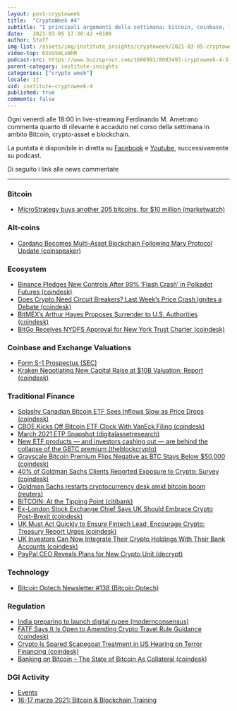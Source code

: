 ```yaml
---
layout: post-cryptoweek
title:  "CryptoWeek #4"
subtitle: "I principali argomenti della settimana: bitcoin, coinbase, finanza tradizionale."
date:   2021-03-05 17:30:42 +0100
author: Staff
img-list: /assets/img/institute_insights/cryptoweek/2021-03-05-cryptoweek-thumb.jpg
video-top: 6SVoSmLxNhM
podcast-src: https://www.buzzsprout.com/1686991/8083493-cryptoweek-4-5-marzo-2021.js?container_id=buzzsprout-player-8083493&player=small
parent-category: institute-insights
categories: ["crypto week"]
locale: it
uid: institute-cryptoweek-4
published: true
comments: false
---
```

Ogni venerdì alle 18:00 in live-streaming Ferdinando M. Ametrano commenta quanto di rilevante è accaduto nel corso della settimana in ambito Bitcoin, crypto-asset e blockchain. 

La puntata è disponibile in diretta su [Facebook](https://fb.watch/5UiMPUVtJe/) e [Youtube](https://www.youtube.com/watch?v=6SVoSmLxNhM), successivamente su podcast.

Di seguito i link alle news commentate

---
### Bitcoin

- [MicroStrategy buys another 205 bitcoins, for $10 million (marketwatch)](https://www.marketwatch.com/story/microstrategy-buys-another-205-bitcoins-for-10-million-2021-03-05)

### Alt-coins

- [Cardano Becomes Multi-Asset Blockchain Following Mary Protocol Update (coinspeaker)](https://www.coinspeaker.com/cardano-multi-asset-blockchain-mary/)

### Ecosystem

- [Binance Pledges New Controls After 99% ‘Flash Crash’ in Polkadot Futures (coindesk)](https://www.coindesk.com/binance-controls-flash-crash-polkadot)
- [Does Crypto Need Circuit Breakers? Last Week’s Price Crash Ignites a Debate (coindesk)](https://www.coindesk.com/does-crypto-need-circuit-breakers-last-weeks-price-crash-ignites-a-debate)
- [BitMEX’s Arthur Hayes Proposes Surrender to U.S. Authorities (coindesk)](https://www.bloomberg.com/news/articles/2021-03-03/bitmex-s-arthur-hayes-proposes-to-surrender-to-u-s-authorities)
- [BitGo Receives NYDFS Approval for New York Trust Charter (coindesk)](https://www.coindesk.com/bitgo-receives-nydfs-approval-for-new-york-trust-charter)

### Coinbase and Exchange Valuations

- [Form S-1 Prospectus (SEC)](https://www.sec.gov/Archives/edgar/data/1679788/000162828021003168/coinbaseglobalincs-1.htm)
- [Kraken Negotiating New Capital Raise at $10B Valuation: Report (coindesk)](https://www.coindesk.com/kraken-exchange-capital-raise)

### Traditional Finance

- [Splashy Canadian Bitcoin ETF Sees Inflows Slow as Price Drops (coindesk)](https://www.coindesk.com/canada-purpose-bitcoin-etf-inflows-slow)
- [CBOE Kicks Off Bitcoin ETF Clock With VanEck Filing (coindesk)](https://www.coindesk.com/cboe-kicks-off-bitcoin-etf-clock-with-vaneck-filing)
- [March 2021 ETP Snapshot (digitalassetresearch)](https://www.digitalassetresearch.com/march-2021-etp-snapshot/)
- [New ETF products — and investors cashing out — are behind the collapse of the GBTC premium (theblockcrypto)](https://www.theblockcrypto.com/linked/96611/jpmorgan-anlysis-bitcoin-gbtc-premium-collapse)
- [Grayscale Bitcoin Premium Flips Negative as BTC Stays Below $50,000 (coindesk)](https://www.coindesk.com/grayscale-negative-premium-bitcoin)
- [40% of Goldman Sachs Clients Reported Exposure to Crypto: Survey (coindesk)](https://www.coindesk.com/40-of-goldman-sachs-clients-reported-exposure-to-crypto-survey)
- [Goldman Sachs restarts cryptocurrency desk amid bitcoin boom (reuters)](https://www.reuters.com/article/crypto-currency-goldman-sachs/exclusive-goldman-sachs-restarts-cryptocurrency-desk-amid-bitcoin-boom-idUSL2N2KZ0XX)
- [BITCOIN: At the Tipping Point (citibank)](https://ir.citi.com/_tpHpW8MfaZ1QXwGmP1JGMGXXI95qXm3IMJzUJScLMb6XIjtOls6EbDehXMR3B_o9Opi7mdc5tQ%3D)
- [Ex-London Stock Exchange Chief Says UK Should Embrace Crypto Post-Brexit (coindesk)](https://www.coindesk.com/ex-london-stock-exchange-chief-says-uk-should-embrace-crypto-post-brexit)
- [UK Must Act Quickly to Ensure Fintech Lead, Encourage Crypto: Treasury Report Urges (coindesk)](https://www.coindesk.com/uk-must-act-quickly-to-ensure-fintech-lead-encourage-crypto-treasury-report-urges)
- [UK Investors Can Now Integrate Their Crypto Holdings With Their Bank Accounts (coindesk)](https://www.coindesk.com/uk-investors-can-now-integrate-their-crypto-holdings-with-their-bank-accounts)
- [PayPal CEO Reveals Plans for New Crypto Unit (decrypt)](https://decrypt.co/60086/paypal-ceo-schulman-talks-new-crypto-unit)

### Technology

- [Bitcoin Optech Newsletter #138 (Bitcoin Optech)](https://bitcoinops.org/en/newsletters/2021/03/03/)

### Regulation

- [India preparing to launch digital rupee (modernconsensus)](https://modernconsensus.com/regulation/india-preparing-to-launch-digital-rupee/)
- [FATF Says It Is Open to Amending Crypto Travel Rule Guidance (coindesk)](https://www.coindesk.com/fatf-says-it-is-open-to-amending-crypto-travel-rule-guidance)
- [Crypto Is Spared Scapegoat Treatment in US Hearing on Terror Financing (coindesk)](https://www.coindesk.com/crypto-is-spared-scapegoat-treatment-in-us-hearing-on-terror-financing)
- [Banking on Bitcoin – The State of Bitcoin As Collateral (coindesk)](https://www.coindesk.com/research/reports/arcane-research-banking-on-bitcoin-the-state-of-bitcoin-as-collateral)

### DGI Activity

- [Events](https://dgi.io/events/)
- [16-17 marzo 2021: Bitcoin & Blockchain Training](https://dgi.io/workshop/)

